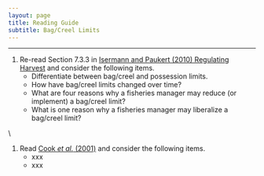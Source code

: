 ```yaml
---
layout: page
title: Reading Guide
subtitle: Bag/Creel Limits
---
```


----

1. Re-read Section 7.3.3 in [Isermann and Paukert (2010) Regulating Harvest](IsermannPaukert_2010_HarvestRegulations.pdf) and consider the following items.
    * Differentiate between bag/creel and possession limits.
    * How have bag/creel limits changed over time?
    * What are four reasons why a fisheries manager may reduce (or implement) a bag/creel limit?
    * What is one reason why a fisheries manager may liberalize a bag/creel limit?

\ 

1. Read [Cook *et al.* (2001)](Cooketal_2001_BagLimitsMN.pdf) and consider the following items.
    * xxx
    * xxx
